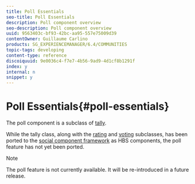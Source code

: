 ```yaml
---
title: Poll Essentials
seo-title: Poll Essentials
description: Poll component overview
seo-description: Poll component overview
uuid: 9563403c-bf93-42bc-aa95-557e75009d39
contentOwner: Guillaume Carlino
products: SG_EXPERIENCEMANAGER/6.4/COMMUNITIES
topic-tags: developing
content-type: reference
discoiquuid: 9e0036c4-f7e7-4b56-9ad9-4d1cf8b1291f
index: y
internal: n
snippet: y
---
```


# Poll Essentials{#poll-essentials}

The poll component is a subclass of [tally](../../communities/using/tally.md).

While the tally class, along with the [rating](../../communities/using/rating-basics.md) and [voting](../../communities/using/essentials-voting.md) subclasses, has been ported to the [social component framework](../../communities/using/scf.md) as HBS components, the poll feature has not yet been ported.

>[!NOTE]
>
>The poll feature is not currently available. It will be re-introduced in a future release.

